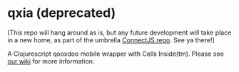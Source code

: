 # qxia (deprecated)
[This repo will hang around as is, but any future development will take place in a new home, as part of the umbrella [ConnectJS repo](https://github.com/kennytilton/ConnectJS/tree/master/cljs/qxia). See ya there!]

A Clojurescript qooxdoo mobile wrapper with Cells Inside(tm). Please see [our wiki](https://github.com/kennytilton/qxia/wiki) for more information.
